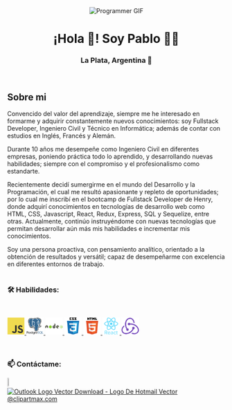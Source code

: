 <section align="center">
  <img src="https://media.tenor.com/NOYF3f82b_gAAAAC/programmer.gif" alt="Programmer GIF" width="50%">
</section>


<h1 align="center">¡Hola 👋! Soy Pablo 👨‍💻</h1>
<h3 align="center">La Plata, Argentina 📍</h3><br/> 
<h2>Sobre mi</h2>

Convencido del valor del aprendizaje, siempre me he interesado en formarme y adquirir constantemente nuevos conocimientos: soy Fullstack Developer, Ingeniero Civil y Técnico en Informática; además de contar con estudios en Inglés, Francés y Alemán.

Durante 10 años me desempeñe como Ingeniero Civil en diferentes empresas, poniendo práctica todo lo aprendido, y desarrollando nuevas habilidades; siempre con el compromiso y el profesionalismo como estandarte.

Recientemente decidí sumergirme en el mundo del Desarrollo y la Programación, el cual me resultó apasionante y repleto de oportunidades; por lo cual me inscribí en el bootcamp de Fullstack Developer de Henry, donde adquirí conocimientos en tecnologías de desarrollo web como HTML, CSS, Javascript, React, Redux, Express, SQL y Sequelize, entre otras.
Actualmente, continúo instruyéndome con nuevas tecnologías que permitan desarrollar aún más mis habilidades e incrementar mis conocimientos.

Soy una persona proactiva, con pensamiento analítico, orientado a la obtención de resultados y versátil; capaz de desempeñarme con excelencia en diferentes entornos de trabajo.
<br/>
<br/>
<div  align="left">
  <h3>🛠 Habilidades:</h3> 
  <br/>
  <p align="left"> 
   <a href="https://developer.mozilla.org/en-US/docs/Web/JavaScript" target="_blank" rel="noreferrer"> 
   <img src="https://raw.githubusercontent.com/devicons/devicon/master/icons/javascript/javascript-original.svg" alt="javascript" width="40" height="40"/> 
   </a> 
   <a href="https://www.postgresql.org" target="_blank" rel="noreferrer"> 
   <img src="https://raw.githubusercontent.com/devicons/devicon/master/icons/postgresql/postgresql-original-wordmark.svg" alt="postgresql" width="40" height="40"/> 
   </a> 
   <a href="https://nodejs.org" target="_blank" rel="noreferrer"> 
   <img src="https://raw.githubusercontent.com/devicons/devicon/master/icons/nodejs/nodejs-original-wordmark.svg" alt="nodejs" width="40" height="40"/> 
   </a> 
   <a href="https://www.w3schools.com/css/" target="_blank" rel="noreferrer">
   <img src="https://raw.githubusercontent.com/devicons/devicon/master/icons/css3/css3-original-wordmark.svg" alt="css3" width="40" height="40"/> 
   </a> 
   <a href="https://www.w3.org/html/" target="_blank" rel="noreferrer"> 
   <img src="https://raw.githubusercontent.com/devicons/devicon/master/icons/html5/html5-original-wordmark.svg" alt="html5" width="40" height="40"/> 
   </a>  
   <a href="https://reactjs.org/" target="_blank" rel="noreferrer">
   <img src="https://raw.githubusercontent.com/devicons/devicon/master/icons/react/react-original-wordmark.svg" alt="react" width="40" height="40"/> 
   </a> 
   <a href="https://redux.js.org" target="_blank" rel="noreferrer"> 
   <img src="https://raw.githubusercontent.com/devicons/devicon/master/icons/redux/redux-original.svg" alt="redux" width="40" height="40"/>
   </a>
  </p>
 </div>
 
<br/>
<h3>📫 Contáctame: </h3>

<p>
<a href="https://www.linkedin.com/in/pablosalituri/" target="_blank">
<img align="center" src="https://user-images.githubusercontent.com/76783198/182481396-19c89e94-f3ba-4e33-9df4-f5b7a094cf8f.svg" height="5%" width="5%" />
</a>
  
<a href="mailto:pablo_salituri@live.com.ar" target="blank">
<img align="center" src="https://www.logo.wine/a/logo/Outlook.com/Outlook.com-Logo.wine.svg" alt="Outlook Logo Vector Download - Logo De Hotmail Vector @clipartmax.com" height="8%" width="8%">
</a>
</p>


<!--
**pablo-salituri/pablo-salituri** is a ✨ _special_ ✨ repository because its `README.md` (this file) appears on your GitHub profile.

Here are some ideas to get you started:

- 🔭 I’m currently working on ...
- 🌱 I’m currently learning ...
- 👯 I’m looking to collaborate on ...
- 🤔 I’m looking for help with ...
- 💬 Ask me about ...
- 📫 How to reach me: ...
- 😄 Pronouns: ...
- ⚡ Fun fact: ...
-->
